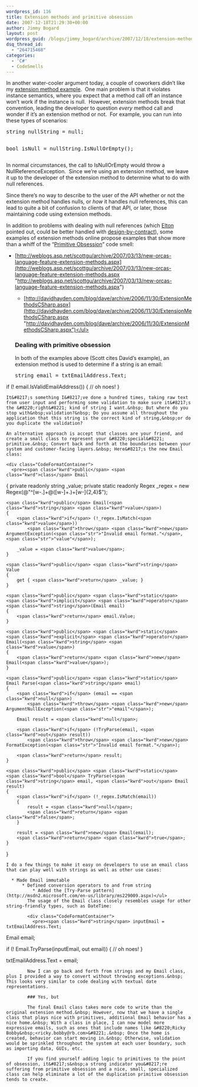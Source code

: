 ```yaml
---
wordpress_id: 116
title: Extension methods and primitive obsession
date: 2007-12-18T21:29:30+00:00
author: Jimmy Bogard
layout: post
wordpress_guid: /blogs/jimmy_bogard/archive/2007/12/18/extension-methods-and-primitive-obsession.aspx
dsq_thread_id:
  - "264715468"
categories:
  - 'C#'
  - CodeSmells
---
```

In another water-cooler argument today, a couple of coworkers didn&#8217;t like my [extension method example](http://grabbagoft.blogspot.com/2007/11/string-extension-methods.html).&nbsp; One main problem is that it violates instance semantics, where you expect that a method call off an instance won&#8217;t work if the instance is null.&nbsp; However, extension methods break that convention, leading the developer to question _every_ method call and wonder if it&#8217;s an extension method or not.&nbsp; For example, you can run into these types of scenarios:

<div class="CodeFormatContainer">
  <pre><span class="kwrd">string</span> nullString = <span class="kwrd">null</span>;

<span class="kwrd">bool</span> isNull = nullString.IsNullOrEmpty();
</pre>
</div>

In normal circumstances, the call to IsNullOrEmpty would throw a NullReferenceException.&nbsp; Since we&#8217;re using an extension method, we leave it up to the developer of the extension method to determine what to do with null references.

Since there&#8217;s no way to describe to the user of the API whether or not the extension method handles nulls, or _how_ it handles null references, this can lead to quite a bit of confusion to clients of that API, or later, those maintaining code using extension methods.

In addition to problems with dealing with null references (which [Elton](http://eltonomicon.blogspot.com/) pointed out, could be better handled with [design-by-contract](http://research.microsoft.com/specsharp/)), some examples of extension methods online propose examples that show more than a whiff of the &#8220;[Primitive Obsession](http://grabbagoft.blogspot.com/2007/12/dealing-with-primitive-obsession.html)&#8221; code smell:

  * [http://weblogs.asp.net/scottgu/archive/2007/03/13/new-orcas-language-feature-extension-methods.aspx](http://weblogs.asp.net/scottgu/archive/2007/03/13/new-orcas-language-feature-extension-methods.aspx "http://weblogs.asp.net/scottgu/archive/2007/03/13/new-orcas-language-feature-extension-methods.aspx") 
      * [http://davidhayden.com/blog/dave/archive/2006/11/30/ExtensionMethodsCSharp.aspx](http://davidhayden.com/blog/dave/archive/2006/11/30/ExtensionMethodsCSharp.aspx "http://davidhayden.com/blog/dave/archive/2006/11/30/ExtensionMethodsCSharp.aspx")</ul> 
    ### Dealing with primitive obsession
    
    In both of the examples above (Scott cites David&#8217;s example), an extension method is used to determine if a string is an email:
    
    <div class="CodeFormatContainer">
      <pre><span class="kwrd">string</span> email = txtEmailAddress.Text;

<span class="kwrd">if</span> (! email.IsValidEmailAddress())
{
    <span class="rem">// oh noes!</span>
}
</pre>
    </div>
    
    It&#8217;s something I&#8217;ve done a hundred times, taking raw text from user input and performing some validation to make sure it&#8217;s the &#8220;right&#8221; kind of string I want.&nbsp; But where do you stop with&nbsp;validation?&nbsp; Do you assume all throughout the application that this string is the correct kind of string,&nbsp;or do you duplicate the validation?
    
    An alternative approach is accept that classes are your friend, and create a small class to represent your &#8220;special&#8221; primitive.&nbsp; Convert back and forth at the boundaries between your system and customer-facing layers.&nbsp; Here&#8217;s the new Email class:
    
    <div class="CodeFormatContainer">
      <pre><span class="kwrd">public</span> <span class="kwrd">class</span> Email
{
    <span class="kwrd">private</span> <span class="kwrd">readonly</span> <span class="kwrd">string</span> _value;
    <span class="kwrd">private</span> <span class="kwrd">static</span> <span class="kwrd">readonly</span> Regex _regex = <span class="kwrd">new</span> Regex(<span class="str">@"^[w-.]+@([w-]+.)+[w-]{2,4}$"</span>);

    <span class="kwrd">public</span> Email(<span class="kwrd">string</span> <span class="kwrd">value</span>)
    {
        <span class="kwrd">if</span> (!_regex.IsMatch(<span class="kwrd">value</span>))
            <span class="kwrd">throw</span> <span class="kwrd">new</span> ArgumentException(<span class="str">"Invalid email format."</span>, <span class="str">"value"</span>);

        _value = <span class="kwrd">value</span>;
    }

    <span class="kwrd">public</span> <span class="kwrd">string</span> Value
    {
        get { <span class="kwrd">return</span> _value; }
    }

    <span class="kwrd">public</span> <span class="kwrd">static</span> <span class="kwrd">implicit</span> <span class="kwrd">operator</span> <span class="kwrd">string</span>(Email email)
    {
        <span class="kwrd">return</span> email.Value;
    }

    <span class="kwrd">public</span> <span class="kwrd">static</span> <span class="kwrd">explicit</span> <span class="kwrd">operator</span> Email(<span class="kwrd">string</span> <span class="kwrd">value</span>)
    {
        <span class="kwrd">return</span> <span class="kwrd">new</span> Email(<span class="kwrd">value</span>);
    }

    <span class="kwrd">public</span> <span class="kwrd">static</span> Email Parse(<span class="kwrd">string</span> email)
    {
        <span class="kwrd">if</span> (email == <span class="kwrd">null</span>)
            <span class="kwrd">throw</span> <span class="kwrd">new</span> ArgumentNullException(<span class="str">"email"</span>);

        Email result = <span class="kwrd">null</span>;

        <span class="kwrd">if</span> (!TryParse(email, <span class="kwrd">out</span> result))
            <span class="kwrd">throw</span> <span class="kwrd">new</span> FormatException(<span class="str">"Invalid email format."</span>);

        <span class="kwrd">return</span> result;
    }

    <span class="kwrd">public</span> <span class="kwrd">static</span> <span class="kwrd">bool</span> TryParse(<span class="kwrd">string</span> email, <span class="kwrd">out</span> Email result)
    {
        <span class="kwrd">if</span> (!_regex.IsMatch(email))
        {
            result = <span class="kwrd">null</span>;
            <span class="kwrd">return</span> <span class="kwrd">false</span>;
        }

        result = <span class="kwrd">new</span> Email(email);
        <span class="kwrd">return</span> <span class="kwrd">true</span>;
    }
}
</pre>
    </div>
    
    I do a few things to make it easy on developers to use an email class that can play well with strings as well as other use cases:
    
      * Made Email immutable 
          * Defined conversion operators to and from string 
              * Added the [Try-Parse pattern](http://msdn2.microsoft.com/en-us/library/ms229009.aspx)</ul> 
            The usage of the Email class closely resembles usage for other string-friendly types, such as DateTime:
            
            <div class="CodeFormatContainer">
              <pre><span class="kwrd">string</span> inputEmail = txtEmailAddress.Text;

Email email;

<span class="kwrd">if</span> (! Email.TryParse(inputEmail, <span class="kwrd">out</span> email))
{
    <span class="rem">// oh noes!</span>
}

txtEmailAddress.Text = email;
</pre>
            </div>
            
            Now I can go back and forth from strings and my Email class, plus I provided a way to convert without throwing exceptions.&nbsp; This looks very similar to code dealing with textual date representations.
            
            ### Yes, but
            
            The final Email class takes more code to write than the original extension method.&nbsp; However, now that we have a single class that plays nice with primitives, additional Email behavior has a nice home.&nbsp; With a class in place, I can now model more expressive emails, such as ones that include names like &#8220;Ricky Bobby&nbsp;<ricky.bobby@rb.com>&#8221;.&nbsp; Once the home is created, behavior can start moving in.&nbsp; Otherwise, validation would be sprinkled throughout the system at each user boundary, such as importing data, GUIs, etc.
            
            If you find yourself adding logic to primitives to the point of obsession, it&#8217;s&nbsp;a strong indicator you&#8217;re suffering from primitive obsession and a nice, small, specialized class can help eliminate a lot of the duplication primitive obsession tends to create.